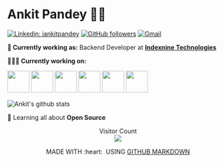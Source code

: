 # Ankit Pandey 👨‍💻

[![Linkedin: iankitpandey](https://img.shields.io/badge/-iankitpandey-blue?style=flat-square&logo=Linkedin&logoColor=white&link=https://www.linkedin.com/in/iankitpandey/)](https://www.linkedin.com/in/iankitpandey/)
[![GitHub followers](https://img.shields.io/github/followers/ankit2web.svg?style=social&label=Follow&maxAge=2592000)](https://github.com/ankit2web?tab=followers)
[![Gmail](https://img.shields.io/badge/-Gmail-c14438?style=flat&logo=Gmail&logoColor=white)](mailto:ankitpandey.ap273@gmail.com)

**💼 Currently working as:** Backend Developer at <a href="https://www.indexnine.com/" target="_blank"><b>Indexnine Technologies</b></a>

**👨🏻‍💻 Currently working on:** 

<code><a href="https://www.python.org/" target="_blank"><img height="50" src="https://www.python.org/static/community_logos/python-powered-h.svg"></a></code>
<code><a href="https://developer.mozilla.org/en-US/docs/Web/JavaScript" target="_blank"><img height="50" src="https://b.kisscc0.com/20180815/zlq/kisscc0-computer-icons-logo-brand-javascript-angle-js-5b741783856f77.0690615715343348515466.png"></a></code>
<code><a href="https://www.mongodb.com/" target="_blank"><img height="50" src="https://mpng.subpng.com/20190111/thz/kisspng-mongodb-logo-database-nosql-postgresql-how-to-create-an-outstanding-tech-stack-clickup-bl-5c391bdf9cff48.4731136215472465596431.jpg"></a></code>
<code><a href="https://webpy.org/" target="_blank"><img height="50" src="https://webpy.org/static/webpy.gif"></a></code>
<code><a href="https://www.qt.io/qt-for-python" target="_blank"><img height="50" src="https://qt-wiki-uploads.s3.amazonaws.com/images/3/33/Py-128.png"></a></code>
<code><a href="https://www.makotemplates.org/" target="_blank"><img height="50" src="https://www.makotemplates.org/images/makoLogo.png"></a></code>

![Ankit's github stats](https://github-readme-stats.vercel.app/api?username=ankit2web&count_private=true&show_icons=true&line_height=30&theme=tokyonight)

🌱 Learning all about **Open Source**

<p align="center"> 
  Visitor Count<br>
  <img src="https://profile-counter.glitch.me/ankit2web/count.svg" />
</p>

<p align="center">
  MADE WITH :heart: &nbsp;USING <a href="https://github.com/github/markup">GITHUB MARKDOWN</a>
</p>
